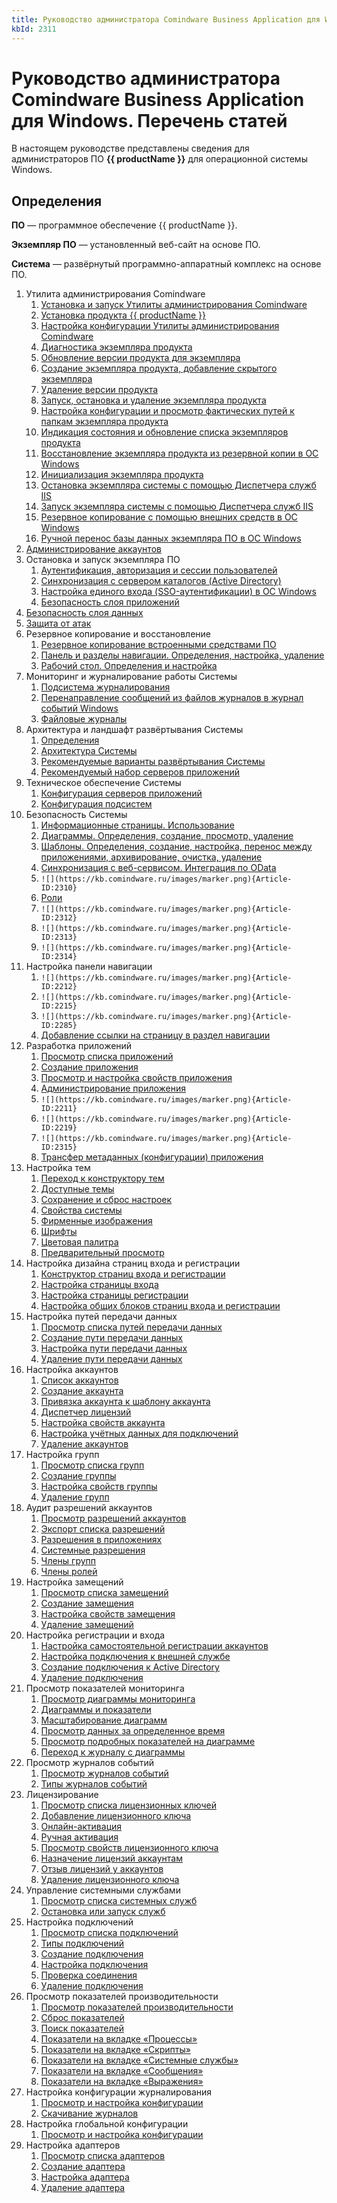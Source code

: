 ```yaml
---
title: Руководство администратора Comindware Business Application для Windows. Перечень статей
kbId: 2311
---
```


# Руководство администратора Comindware Business Application для Windows. Перечень статей

В настоящем руководстве представлены сведения для администраторов ПО **{{ productName }}** для операционной системы Windows.

## Определения

**ПО** — программное обеспечение {{ productName }}.

**Экземпляр ПО** — установленный веб-сайт на основе ПО.

**Система** — развёрнутый программно-аппаратный комплекс на основе ПО.

1. Утилита администрирования Comindware
	1. [Установка и запуск Утилиты администрирования Comindware](https://kb.comindware.ru/article.php?id=2027)
	2. [Установка продукта {{ productName }}](https://kb.comindware.ru/article.php?id=2294)
	3. [Настройка конфигурации Утилиты администрирования Comindware](https://kb.comindware.ru/article.php?id=2295)
	4. [Диагностика экземпляра продукта](https://kb.comindware.ru/article.php?id=2028)
	5. [Обновление версии продукта для экземпляра](https://kb.comindware.ru/article.php?id=2029)
	6. [Создание экземпляра продукта, добавление скрытого экземпляра](https://kb.comindware.ru/article.php?id=2030)
	7. [Удаление версии продукта](https://kb.comindware.ru/article.php?id=2031)
	8. [Запуск, остановка и удаление экземпляра продукта](https://kb.comindware.ru/article.php?id=2032)
	9. [Настройка конфигурации и просмотр фактических путей к папкам экземпляра продукта](https://kb.comindware.ru/article.php?id=2033)
	10. [Индикация состояния и обновление списка экземпляров продукта](https://kb.comindware.ru/article.php?id=2034)
	11. [Восстановление экземпляра продукта из резервной копии в ОС Windows](https://kb.comindware.ru/article.php?id=2035)
	12. [Инициализация экземпляра продукта](https://kb.comindware.ru/article.php?id=2036)
	13. [Остановка экземпляра системы с помощью Диспетчера служб IIS](https://kb.comindware.ru/article.php?id=2037)
	14. [Запуск экземпляра системы с помощью Диспетчера служб IIS](https://kb.comindware.ru/article.php?id=2038)
	15. [Резервное копирование с помощью внешних средств в ОС Windows](https://kb.comindware.ru/article.php?id=2039)
	16. [Ручной перенос базы данных экземпляра ПО в ОС Windows](https://kb.comindware.ru/article.php?id=2040)
2. [Администрирование аккаунтов](https://kb.comindware.ru/article.php?id=2296)
3. Остановка и запуск экземпляра ПО
	1. [Аутентификация, авторизация и сессии пользователей](https://kb.comindware.ru/article.php?id=2297)
	2. [Синхронизация с сервером каталогов (Active Directory)](https://kb.comindware.ru/article.php?id=2298)
	3. [Настройка единого входа (SSO-аутентификации) в ОС Windows](https://kb.comindware.ru/article.php?id=2299)
	4. [Безопасность слоя приложений](https://kb.comindware.ru/article.php?id=2300)
4. [Безопасность слоя данных](https://kb.comindware.ru/article.php?id=2301)
5. [Защита от атак](https://kb.comindware.ru/article.php?id=2302)
6. Резервное копирование и восстановление
	1. [Резервное копирование встроенными средствами ПО](https://kb.comindware.ru/article.php?id=2190)
	2. [Панель и разделы навигации. Определения, настройка, удаление](https://kb.comindware.ru/article.php?id=2303)
	3. [Рабочий стол. Определения и настройка](https://kb.comindware.ru/article.php?id=2154)
7. Мониторинг и журналирование работы Системы
	1. [Подсистема журналирования](https://kb.comindware.ru/article.php?id=2501#mcetoc_1glgviuqt6)
	2. [Перенаправление сообщений из файлов журналов в журнал событий Windows](https://kb.comindware.ru/article.php?id=2501#mcetoc_1glgvkqe77)
	3. [Файловые журналы](https://kb.comindware.ru/article.php?id=2501#mcetoc_1glgvul1j8)
8. Архитектура и ландшафт развёртывания Системы
	1. [Определения](https://kb.comindware.ru/article.php?id=2085#mcetoc_1g78u77lo2)
	2. [Архитектура Системы](https://kb.comindware.ru/article.php?id=2085#mcetoc_1g7eahlrr0)
	3. [Рекомендуемые варианты развёртывания Системы](https://kb.comindware.ru/article.php?id=2085#mcetoc_1g7eauu4b2)
	4. [Рекомендуемый набор серверов приложений](https://kb.comindware.ru/article.php?id=2085#mcetoc_1g7ebavmr4)
9. Техническое обеспечение Системы
	1. [Конфигурация серверов приложений](https://kb.comindware.ru/article.php?id=2085#mcetoc_1g7ebfaqq1)
	2. [Конфигурация подсистем](https://kb.comindware.ru/article.php?id=2085#mcetoc_1g7ebvhdq0)
10. Безопасность Системы
	1. [Информационные страницы. Использование](https://kb.comindware.ru/article.php?id=2306)
	2. [Диаграммы. Определения, создание, просмотр, удаление](https://kb.comindware.ru/article.php?id=2307)
	3. [Шаблоны. Определения, создание, настройка, перенос между приложениями, архивирование, очистка, удаление](https://kb.comindware.ru/article.php?id=2308)
	4. [Синхронизация с веб-сервисом. Интеграция по OData](https://kb.comindware.ru/article.php?id=2309)
	5. `![](https://kb.comindware.ru/images/marker.png){Article-ID:2310}`
	6. [Роли](https://kb.comindware.ru/category/comindware-business-application-platform/%d0%92%d0%b5%d1%80%d1%81%d0%b8%d1%8f-4/%d0%a0%d1%83%d0%ba%d0%be%d0%b2%d0%be%d0%b4%d1%81%d1%82%d0%b2%d0%b0/%d0%a0%d1%83%d0%ba%d0%be%d0%b2%d0%be%d0%b4%d1%81%d1%82%d0%b2%d0%be-%d0%bf%d0%be%d0%bb%d1%8c%d0%b7%d0%be%d0%b2%d0%b0%d1%82%d0%b5%d0%bb%d1%8f-4-2/%d0%90%d0%b4%d0%bc%d0%b8%d0%bd%d0%b8%d1%81%d1%82%d1%80%d0%b8%d1%80%d0%be%d0%b2%d0%b0%d0%bd%d0%b8%d0%b5/%d0%90%d0%b4%d0%bc%d0%b8%d0%bd%d0%b8%d1%81%d1%82%d1%80%d0%b8%d1%80%d0%be%d0%b2%d0%b0%d0%bd%d0%b8%d0%b5-%d0%b0%d0%ba%d0%ba%d0%b0%d1%83%d0%bd%d1%82%d0%be%d0%b2/%d0%a1%d0%b8%d1%81%d1%82%d0%b5%d0%bc%d0%bd%d1%8b%d0%b5-%d1%80%d0%be%d0%bb%d0%b8/461/)
	7. `![](https://kb.comindware.ru/images/marker.png){Article-ID:2312}`
	8. `![](https://kb.comindware.ru/images/marker.png){Article-ID:2313}`
	9. `![](https://kb.comindware.ru/images/marker.png){Article-ID:2314}`
11. Настройка панели навигации
	1. `![](https://kb.comindware.ru/images/marker.png){Article-ID:2212}`
	2. `![](https://kb.comindware.ru/images/marker.png){Article-ID:2215}`
	3. `![](https://kb.comindware.ru/images/marker.png){Article-ID:2285}`
	4. [Добавление ссылки на страницу в раздел навигации](https://kb.comindware.ru/article.php?id=2214#mcetoc_1gjrmvto1b)
12. Разработка приложений
	1. [Просмотр списка приложений](https://kb.comindware.ru/article.php?id=2209#mcetoc_1gjrm25041)
	2. [Создание приложения](https://kb.comindware.ru/article.php?id=2209#mcetoc_1gjrm25042)
	3. [Просмотр и настройка свойств приложения](https://kb.comindware.ru/article.php?id=2209#mcetoc_1gjrm25043)
	4. [Администрирование приложения](https://kb.comindware.ru/article.php?id=2209#mcetoc_1gjrm25045)
	5. `![](https://kb.comindware.ru/images/marker.png){Article-ID:2211}`
	6. `![](https://kb.comindware.ru/images/marker.png){Article-ID:2219}`
	7. `![](https://kb.comindware.ru/images/marker.png){Article-ID:2315}`
	8. [Трансфер метаданных (конфигурации) приложения](https://kb.comindware.ru/article.php?id=2217)
13. Настройка тем
	1. [Переход к конструктору тем](https://kb.comindware.ru/article.php?id=2199#mcetoc_1gjriujcb0)
	2. [Доступные темы](https://kb.comindware.ru/article.php?id=2199#mcetoc_1gjriujcb1)
	3. [Сохранение и сброс настроек](https://kb.comindware.ru/article.php?id=2199#mcetoc_1gjriujcb7)
	4. [Свойства системы](https://kb.comindware.ru/article.php?id=2199#mcetoc_1gjriujcb8)
	5. [Фирменные изображения](https://kb.comindware.ru/article.php?id=2199#mcetoc_1gjriujcb9)
	6. [Шрифты](https://kb.comindware.ru/article.php?id=2199#mcetoc_1gjriujcba)
	7. [Цветовая палитра](https://kb.comindware.ru/article.php?id=2199#mcetoc_1gjriujcbb)
	8. [Предварительный просмотр](https://kb.comindware.ru/article.php?id=2199#mcetoc_1gjriujcbh)
14. Настройка дизайна страниц входа и регистрации
	1. [Конструктор страниц входа и регистрации](https://kb.comindware.ru/article.php?id=2198#mcetoc_1gjripa5r1)
	2. [Настройка страницы входа](https://kb.comindware.ru/article.php?id=2198#mcetoc_1gjripa5r2)
	3. [Настройка страницы регистрации](https://kb.comindware.ru/article.php?id=2198#mcetoc_1gjripa5r5)
	4. [Настройка общих блоков страниц входа и регистрации](https://kb.comindware.ru/article.php?id=2198#mcetoc_1gjripa5r7)
15. Настройка путей передачи данных
	1. [Просмотр списка путей передачи данных](https://kb.comindware.ru/article.php?id=2201#mcetoc_1gjrl8cog1)
	2. [Создание пути передачи данных](https://kb.comindware.ru/article.php?id=2201#mcetoc_1gjrl8coh2)
	3. [Настройка пути передачи данных](https://kb.comindware.ru/article.php?id=2201#mcetoc_1gjrl8coh3)
	4. [Удаление пути передачи данных](https://kb.comindware.ru/article.php?id=2201#mcetoc_1gjrl8coh4)
16. Настройка аккаунтов
	1. [Список аккаунтов](https://kb.comindware.ru/article.php?id=2194#mcetoc_1gjrh0knp1)
	2. [Создание аккаунта](https://kb.comindware.ru/article.php?id=2194#mcetoc_1gjrh0knp2)
	3. [Привязка аккаунта к шаблону аккаунта](https://kb.comindware.ru/article.php?id=2194#mcetoc_1gjrh0knp3)
	4. [Диспетчер лицензий](https://kb.comindware.ru/article.php?id=2194#mcetoc_1gjrh0knp4)
	5. [Настройка свойств аккаунта](https://kb.comindware.ru/article.php?id=2194#mcetoc_1gjrh0knp5)
	6. [Настройка учётных данных для подключений](https://kb.comindware.ru/article.php?id=2194#mcetoc_1gjrh0knp7)
	7. [Удаление аккаунтов](https://kb.comindware.ru/article.php?id=2194#mcetoc_1gjrh0knp8)
17. Настройка групп
	1. [Просмотр списка групп](https://kb.comindware.ru/article.php?id=2193#mcetoc_1gjrh0mjc1)
	2. [Создание группы](https://kb.comindware.ru/article.php?id=2193#mcetoc_1gjrh0mjc2)
	3. [Настройка свойств группы](https://kb.comindware.ru/article.php?id=2193#mcetoc_1gjrh0mjc3)
	4. [Удаление групп](https://kb.comindware.ru/article.php?id=2193#mcetoc_1gjrh0mjc7)
18. Аудит разрешений аккаунтов
	1. [Просмотр разрешений аккаунтов](https://kb.comindware.ru/article.php?id=2195#mcetoc_1gjrg7q8g1)
	2. [Экспорт списка разрешений](https://kb.comindware.ru/article.php?id=2195#mcetoc_1gjrg7q8g2)
	3. [Разрешения в приложениях](https://kb.comindware.ru/article.php?id=2195#mcetoc_1gjrg7q8g3)
	4. [Системные разрешения](https://kb.comindware.ru/article.php?id=2195#mcetoc_1gjrg7q8g4)
	5. [Члены групп](https://kb.comindware.ru/article.php?id=2195#mcetoc_1gjrg7q8g5)
	6. [Члены ролей](https://kb.comindware.ru/article.php?id=2195#mcetoc_1gjrg7q8g6)
19. Настройка замещений
	1. [Просмотр списка замещений](https://kb.comindware.ru/article.php?id=2192#mcetoc_1gjrh0n3l1)
	2. [Создание замещения](https://kb.comindware.ru/article.php?id=2192#mcetoc_1gjrh0n3l2)
	3. [Настройка свойств замещения](https://kb.comindware.ru/article.php?id=2192#mcetoc_1gjrh0n3l3)
	4. [Удаление замещений](https://kb.comindware.ru/article.php?id=2192#mcetoc_1gjrh0n3l4)
20. Настройка регистрации и входа
	1. [Настройка самостоятельной регистрации аккаунтов](https://kb.comindware.ru/article.php?id=2196#mcetoc_1gjrervf81)
	2. [Настройка подключения к внешней службе](https://kb.comindware.ru/article.php?id=2196#mcetoc_1gjrervf82)
	3. [Создание подключения к Active Directory](https://kb.comindware.ru/article.php?id=2196#mcetoc_1gjrervf83)
	4. [Удаление подключения](https://kb.comindware.ru/article.php?id=2196#mcetoc_1gjrervf84)
21. Просмотр показателей мониторинга
	1. [Просмотр диаграммы мониторинга](https://kb.comindware.ru/article.php?id=2187#mcetoc_1gjrh9rcl1)
	2. [Диаграммы и показатели](https://kb.comindware.ru/article.php?id=2187#mcetoc_1gjrh9rcl6)
	3. [Масштабирование диаграмм](https://kb.comindware.ru/article.php?id=2187#mcetoc_1gjrh9rcl2)
	4. [Просмотр данных за определенное время](https://kb.comindware.ru/article.php?id=2187#mcetoc_1gjrh9rcl3)
	5. [Просмотр подробных показателей на диаграмме](https://kb.comindware.ru/article.php?id=2187#mcetoc_1gjrh9rcl4)
	6. [Переход к журналу с диаграммы](https://kb.comindware.ru/article.php?id=2187#mcetoc_1gjrh9rcl5)
22. Просмотр журналов событий
	1. [Просмотр журналов событий](https://kb.comindware.ru/article.php?id=2180#mcetoc_1gjriatef1)
	2. [Типы журналов событий](https://kb.comindware.ru/article.php?id=2180#mcetoc_1gjriatef3)
23. Лицензирование
	1. [Просмотр списка лицензионных ключей](https://kb.comindware.ru/article.php?id=2183#mcetoc_1gjrhsivg1)
	2. [Добавление лицензионного ключа](https://kb.comindware.ru/article.php?id=2183#mcetoc_1gjrhsivh7)
	3. [Онлайн-активация](https://kb.comindware.ru/article.php?id=2183#mcetoc_1gjrhsivh8)
	4. [Ручная активация](https://kb.comindware.ru/article.php?id=2183#mcetoc_1gjrhsivh9)
	5. [Просмотр свойств лицензионного ключа](https://kb.comindware.ru/article.php?id=2183#mcetoc_1gjrhsivha)
	6. [Назначение лицензий аккаунтам](https://kb.comindware.ru/article.php?id=2183#mcetoc_1gjrhsivhc)
	7. [Отзыв лицензий у аккаунтов](https://kb.comindware.ru/article.php?id=2183#mcetoc_1gjrhsivhd)
	8. [Удаление лицензионного ключа](https://kb.comindware.ru/article.php?id=2183#mcetoc_1gjrhsivhe)
24. Управление системными службами
	1. [Просмотр списка системных служб](https://kb.comindware.ru/article.php?id=2182#mcetoc_1gjrhskg01)
	2. [Остановка или запуск служб](https://kb.comindware.ru/article.php?id=2182#mcetoc_1gjrhskg16)
25. Настройка подключений
	1. [Просмотр списка подключений](https://kb.comindware.ru/article.php?id=2205#mcetoc_1gjrlqi4l1)
	2. [Типы подключений](https://kb.comindware.ru/article.php?id=2205#mcetoc_1gjrlqi4l2)
	3. [Создание подключения](https://kb.comindware.ru/article.php?id=2205#mcetoc_1gjrlqi4l3)
	4. [Настройка подключения](https://kb.comindware.ru/article.php?id=2205#mcetoc_1gjrlqi4l4)
	5. [Проверка соединения](https://kb.comindware.ru/article.php?id=2205#mcetoc_1gjrlqi4l5)
	6. [Удаление подключения](https://kb.comindware.ru/article.php?id=2205#mcetoc_1gjrlqi4l6)
26. Просмотр показателей производительности
	1. [Просмотр показателей производительности](https://kb.comindware.ru/article.php?id=2184#mcetoc_1gjrhsgva1)
	2. [Сброс показателей](https://kb.comindware.ru/article.php?id=2184#mcetoc_1gjrhsgva2)
	3. [Поиск показателей](https://kb.comindware.ru/article.php?id=2184#mcetoc_1gjrhsgva3)
	4. [Показатели на вкладке «Процессы»](https://kb.comindware.ru/article.php?id=2184#mcetoc_1gjrhsgva5)
	5. [Показатели на вкладке «Скрипты»](https://kb.comindware.ru/article.php?id=2184#mcetoc_1gjrhsgva6)
	6. [Показатели на вкладке «Системные службы»](https://kb.comindware.ru/article.php?id=2184#mcetoc_1gjrhsgva7)
	7. [Показатели на вкладке «Сообщения»](https://kb.comindware.ru/article.php?id=2184#mcetoc_1gjrhsgva8)
	8. [Показатели на вкладке «Выражения»](https://kb.comindware.ru/article.php?id=2184#mcetoc_1gjrhsgva9)
27. Настройка конфигурации журналирования
	1. [Просмотр и настройка конфигурации](https://kb.comindware.ru/article.php?id=2186#mcetoc_1gjrh9tu31)
	2. [Скачивание журналов](https://kb.comindware.ru/article.php?id=2186#mcetoc_1gjrh9tu43)
28. Настройка глобальной конфигурации
	1. [Просмотр и настройка конфигурации](https://kb.comindware.ru/article.php?id=2185)
29. Настройка адаптеров
	1. [Просмотр списка адаптеров](https://kb.comindware.ru/article.php?id=2181#mcetoc_1gjrhsm391)
	2. [Создание адаптера](https://kb.comindware.ru/article.php?id=2181#mcetoc_1gjrhsm392)
	3. [Настройка адаптера](https://kb.comindware.ru/article.php?id=2181#mcetoc_1gjrhsm393)
	4. [Удаление адаптера](https://kb.comindware.ru/article.php?id=2181#mcetoc_1gjrhsm394)
